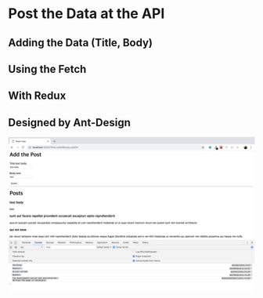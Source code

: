 # Post the Data at the API

## Adding the Data (Title, Body)

## Using the Fetch 

## With Redux

## Designed by Ant-Design

![Recipe Search ScreenShot](/assets/Home.png?raw=true "Optional Title")
